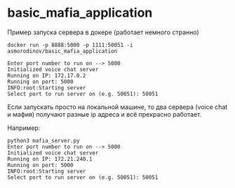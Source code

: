 # basic_mafia_application

Пример запуска сервера в докере (работает немного странно)

```
docker run -p 8888:5000 -p 1111:50051 -i asmorodinov/basic_mafia_application  
```
```
Enter port number to run on --> 5000
Initialized voice chat server
Running on IP: 172.17.0.2
Running on port: 5000
INFO:root:Starting server
Select port to run server on (e.g. 50051): 50051
```

Если запускать просто на локальной машине, то два сервера (voice chat и мафия) получают разные ip адреса и всё прекрасно работает.

Например:
```
python3 mafia_server.py
Enter port number to run on --> 5000
Initialized voice chat server
Running on IP: 172.21.240.1
Running on port: 5000
INFO:root:Starting server
Select port to run server on (e.g. 50051): 50051
```
